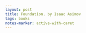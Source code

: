 ```yaml
---
layout: post
title: Foundation, by Isaac Asimov
tags: books
notes-marker: active-with-caret
---
```

